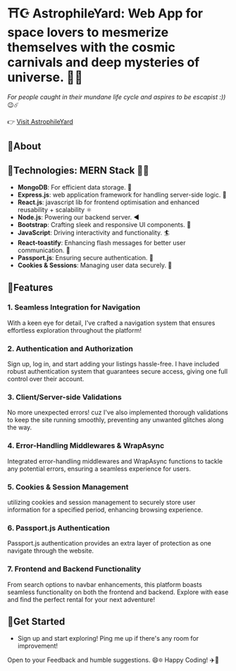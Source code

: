 # ⛩️☪️ AstrophileYard: Web App for space lovers to mesmerize themselves with the cosmic carnivals and deep mysteries of universe. 🌟🌊
  <em>For people caught in their mundane life cycle and aspires to be escapist :))</em> 😉☄️

👉 [Visit AstrophileYard](https://astrophileyard.onrender.com)

## 🎇About

## 🎇Technologies: <b>MERN Stack</b> 🧑‍💻

- **MongoDB**: For efficient data storage. 🏪
- **Express.js**: web application framework for handling server-side logic. 🧮
- **React.js**: javascript lib for frontend optimisation and enhanced reusability + scalability ⚛️
- **Node.js**: Powering our backend server. ◀️
- **Bootstrap**: Crafting sleek and responsive UI components. 🌙
- **JavaScript**: Driving interactivity and functionality. 🏄
- **React-toastify**: Enhancing flash messages for better user communication. 🔦
- **Passport.js**: Ensuring secure authentication. 🛂
- **Cookies & Sessions**: Managing user data securely. 🍪
  
## 🎇Features

### 1. Seamless Integration for Navigation
With a keen eye for detail, I've crafted a navigation system that ensures effortless exploration throughout the platform!

### 2. Authentication and Authorization
Sign up, log in, and start adding your listings hassle-free. I have included robust authentication system that guarantees secure access, giving one full control over their account.

### 3. Client/Server-side Validations
No more unexpected errors! cuz I've also implemented thorough validations to keep the site running smoothly, preventing any unwanted glitches along the way.

### 4. Error-Handling Middlewares & WrapAsync
Integrated error-handling middlewares and WrapAsync functions to tackle any potential errors, ensuring a seamless experience for users.

### 5. Cookies & Session Management
 utilizing cookies and session management to securely store user information for a specified period, enhancing browsing experience.

### 6. Passport.js Authentication
 Passport.js authentication provides an extra layer of protection as one navigate through the website.

### 7. Frontend and Backend Functionality
From search options to navbar enhancements, this platform boasts seamless functionality on both the frontend and backend. Explore with ease and find the perfect rental for your next adventure!


## 🎇Get Started

-  Sign up and start exploring! Ping me up if there's any room for improvement!

Open to your Feedback and humble suggestions. 😄🔯 
Happy Coding! ✈️🌟
